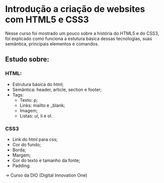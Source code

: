 # Introdução a criação de websites com HTML5 e CSS3

Nesse curso foi mostrado um pouco sobre a história do HTML5 e do CSS3, foi explicado como funciona a estutura básica dessas tecnologias, suas semântica, principais elementos e comandos.

## Estudo sobre:

### HTML:

- Estrutura básica do html;
- Semântica: header, article, section e footer;
- Tags: 
  - Texto: p;
  - Links: mailto e _blank;
  - Imagem;
  - Listas: ul, li e ol.

### CSS3

- Link do html para css;
- Cor do fundo;
- Borda;
- Margem;
- Cor do texto e tamanho da fonte;
- Padding.

→ Curso da DIO (Digital Innovation One)

